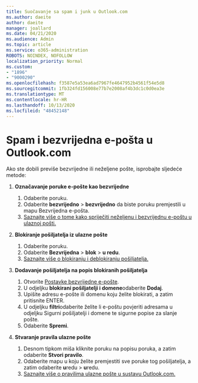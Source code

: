 ```yaml
---
title: Suočavanje sa spam i junk u Outlook.com
ms.author: daeite
author: daeite
manager: joallard
ms.date: 04/21/2020
ms.audience: Admin
ms.topic: article
ms.service: o365-administration
ROBOTS: NOINDEX, NOFOLLOW
localization_priority: Normal
ms.custom:
- "1896"
- "9000290"
ms.openlocfilehash: f3587e5a53ea6ad7967fe4647952b4561f54e5d8
ms.sourcegitcommit: 1fb324fd156008e77b7e2008af4b3dc1c0d0ea3e
ms.translationtype: MT
ms.contentlocale: hr-HR
ms.lasthandoff: 10/13/2020
ms.locfileid: "48452148"
---
```

# <a name="spam-and-junk-email-in-outlookcom"></a>Spam i bezvrijedna e-pošta u Outlook.com

Ako ste dobili previše bezvrijedne ili neželjene pošte, isprobajte sljedeće metode:

1. **Označavanje poruke e-pošte kao bezvrijedne**
    1. Odaberite poruku.
    1. Odaberite **bezvrijedno**  >  **bezvrijedno** da biste poruku premjestili u mapu Bezvrijedna e-pošta.
    1. [Saznajte više o tome kako spriječiti neželjenu i bezvrijednu e-poštu u ulaznoj pošti.](https://support.office.com/article/a3ece97b-82f8-4a5e-9ac3-e92fa6427ae4?wt.mc_id=Office_Outlook_com_Alchemy)

1. **Blokiranje pošiljatelja iz ulazne pošte**
    1. Odaberite poruku.
    1. Odaberite **Bezvrijedna**  >  **blok**  >  **u redu**.
    1. [Saznajte više o blokiranju i deblokiranju pošiljatelja.](https://support.office.com/article/afba1c94-77bb-4f50-8b85-057cf52f4d5e?wt.mc_id=Office_Outlook_com_Alchemy)

1. **Dodavanje pošiljatelja na popis blokiranih pošiljatelja**
    1. Otvorite [Postavke bezvrijedne e-pošte](https://outlook.live.com/mail/options/mail/junkEmail/blockedSendersAndDomainsV2).
    1. U odjeljku **blokirani pošiljatelji i domene**odaberite **Dodaj**.
    1. Upišite adresu e-pošte ili domenu koju želite blokirati, a zatim pritisnite ENTER.
    1. U odjeljku **filtri**odaberite želite li e-poštu povjeriti adresama u odjeljku Sigurni pošiljatelji i domene te sigurne popise za slanje pošte.
    1. Odaberite **Spremi**.

1. **Stvaranje pravila ulazne pošte**
    1. Desnom tipkom miša kliknite poruku na popisu poruka, a zatim odaberite **Stvori pravilo**.
    1. Odaberite mapu u koju želite premjestiti sve poruke tog pošiljatelja, a zatim odaberite **u**redu  >  **u**redu.
    1. [Saznajte više o pravilima ulazne pošte u sustavu Outlook.com.](https://support.office.com/article/4b094371-a5d7-49bd-8b1b-4e4896a7cc5d?wt.mc_id=Office_Outlook_com_Alchemy)
